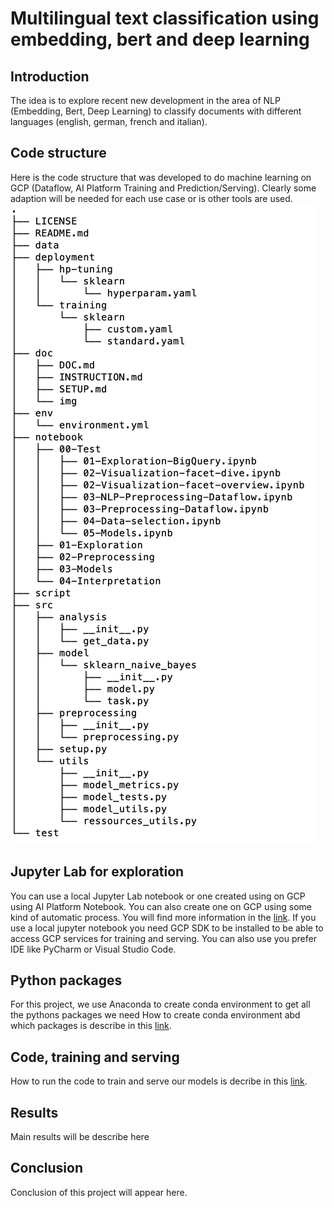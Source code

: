 # Multilingual text classification using embedding, bert and deep learning

## Introduction
The idea is to explore recent new development in the area of NLP (Embedding, Bert, Deep Learning)
to classify documents with different languages (english, german, french and italian).

## Code structure
Here is the code structure that was developed to do machine learning on GCP (Dataflow, AI Platform Training and Prediction/Serving).
Clearly some adaption will be needed for each use case or is other tools are used.
![alt text](./doc/img/tree.png)

## Jupyter Lab for exploration
You can use a local Jupyter Lab notebook or one created using on GCP using AI Platform Notebook.
You can also create one on GCP using some kind of automatic process. You will find more information in the [link](doc/INSTRUCTION.md).
If you use a local jupyter notebook you need GCP SDK to be installed to be able to access GCP services for training and serving.
You can also use you prefer IDE like PyCharm or Visual Studio Code.

## Python packages
For this project, we use Anaconda to create conda environment to get all the pythons packages we need
How to create conda environment abd which packages is describe in this 
[link](doc/conda_env.md).

## Code, training and serving
How to run the code to train and serve our models is decribe in this 
[link](doc/DOC.md).

## Results
Main results will be describe here

## Conclusion
Conclusion of this project will appear here.
